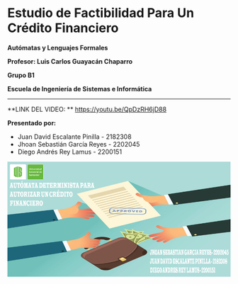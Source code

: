 # Estudio de Factibilidad Para Un Crédito Financiero

**Autómatas y Lenguajes Formales**

**Profesor: Luis Carlos Guayacán Chaparro**

**Grupo B1**

**Escuela de Ingeniería de Sistemas e Informática**   

****
**LINK DEL VIDEO: ** https://youtu.be/QpDzRH6jD88


**Presentado por:**
- Juan David Escalante Pinilla - 2182308
- Jhoan Sebastián García Reyes - 2202045
- Diego Andrés Rey Lamus - 2200151

![Imagen](https://github.com/UntetheredJ/Aut-matas-Estudio-Crediticio/blob/main/files/Portada_AFDCredito.png)

